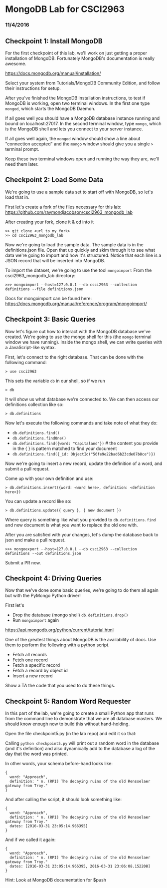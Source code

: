 # MongoDB Lab for CSCI2963
### 11/4/2016

## Checkpoint 1: Install MongoDB

For the first checkpoint of this lab, we'll work on just getting a proper installation of MongoDB. Fortunately MongoDB's documentation is really awesome.

https://docs.mongodb.org/manual/installation/

Select your system from Tutorials/MongoDB Community Edition, and follow their instructions for setup.

After you've finished the MongoDB installation instructions, to test if MongoDB is working, open two terminal windows. In the first one type `mongod`, which starts the MongoDB Daemon.

If all goes well you should have a MongoDB database instance running and bound on localhost:27017. In the second terminal window, type `mongo`, which is the MongoDB shell and lets you connect to your server instance.

If all goes well again, the `mongod` window should show a line about "connection accepted" and the `mongo` window should give you a single `>` terminal prompt.

Keep these two terminal windows open and running the way they are, we'll need them later.


## Checkpoint 2: Load Some Data

We're going to use a sample data set to start off with MongoDB, so let's load that in.

First let's create a fork of the files necessary for this lab: https://github.com/raymondjacobson/csci2963_mongodb_lab

After creating your fork, clone it & cd into it
```
>> git clone <url to my fork>
>> cd csci2963_mongodb_lab
```

Now we're going to load the sample data. The sample data is in the definitions.json file. Open that up quickly and skim through it to see what data we're going to import and how it's structured. Notice that each line is a JSON record that will be inserted into MongoDB.

To import the dataset, we're going to use the tool `mongoimport`
From the csci2963_mongodb_lab directory:

```
>>> mongoimport --host=127.0.0.1 --db csci2963 --collection definitions --file definitions.json
```

Docs for mongoimport can be found here: https://docs.mongodb.org/manual/reference/program/mongoimport/

## Checkpoint 3: Basic Queries

Now let's figure out how to interact with the MongoDB database we've created. We're going to use the mongo shell for this (the `mongo` terminal window we have running). Inside the mongo shell, we can write queries with a JavaScript-like syntax.

First, let's connect to the right database. That can be done with the following command:

```
> use csci2963
```

This sets the variable `db` in our shell, so if we run

```
> db
```
It will show us what database we're connected to. We can then access our definitions collection like so:
```
> db.definitions
```

Now let's execute the following commands and take note of what they do:

- `db.definitions.find()`
- `db.definitions.findOne()`
- `db.definitions.find({word: "Capitaland"})` # the content you provide in the { } is pattern matched to find your document
- `db.definitions.find({_id: ObjectId("56fe9e22bad6b23cde07b8ce")})`

Now we're going to insert a new record, update the definition of a word, and submit a pull request.

Come up with your own definition and use:
```
> db.definitions.insert({word: <word here>, definition: <definition here>})
```

You can update a record like so:
```
> db.definitions.update({ query }, { new document })
```
Where query is something like what you provided to `db.definitions.find` and new document is what you want to replace the old one with.

After you are satisfied with your changes, let's dump the database back to json and make a pull request.

```
>>> mongoexport --host=127.0.0.1 --db csci2963 --collection definitions --out definitions.json
```

Submit a PR now.

## Checkpoint 4: Driving Queries

Now that we've done some basic queries, we're going to do them all again but with the PyMongo Python driver!

First let's

- Drop the database (mongo shell) `db.definitions.drop()`
- Run `mongoimport` again

https://api.mongodb.org/python/current/tutorial.html

One of the greatest things about MongoDB is the availability of docs. Use them to perform the following with a python script.

- Fetch all records
- Fetch one record
- Fetch a specific record
- Fetch a record by object id
- Insert a new record

Show a TA the code that you used to do these things.


## Checkpoint 5: Random Word Requester

In this part of the lab, we're going to create a small Python app that runs from the command line to demonstrate that we are all database masters. We should know enough now to build this without hand-holding.

Open the file checkpoint5.py (in the lab repo) and edit it so that:

Calling `python checkpoint5.py` will print out a random word in the database (and it's definition) and also dynamically add to the database a log of the day that the word was printed.

In other words, your schema before-hand looks like:
```
{
  word: "Approach",
  definition: " n. (RPI) The decaying ruins of the old Rensselaer gateway from Troy."
}
```

And after calling the script, it should look something like:

```
{
  word: "Approach",
  definition: " n. (RPI) The decaying ruins of the old Rensselaer gateway from Troy."
  dates: [2016-03-31 23:05:14.966395]
}
```

And if we called it again:

```
{
  word: "Approach",
  definition: " n. (RPI) The decaying ruins of the old Rensselaer gateway from Troy."
  dates: [2016-03-31 23:05:14.966395, 2016-03-31 23:06:08.152208]
}
```

Hint: Look at MongoDB documentation for $push
